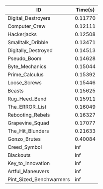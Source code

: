 |ID|Time(s)|
|-|-|
|Digital_Destroyers|0.11770|
|Computer_Crew|0.12111|
|Hackerjacks|0.12508|
|Smalltalk_Dribble|0.13471|
|Digitally_Destroyed|0.14513|
|Pseudo_Boom|0.14628|
|Byte_Mechanics|0.15044|
|Prime_Calculus|0.15392|
|Loose_Screws|0.15446|
|Beasts|0.15625|
|Rug_Heed_Bend|0.15911|
|The_ERROR_List|0.16049|
|Rebooting_Rebels|0.16327|
|Grapevine_Squad|0.17077|
|The_Hit_Blunders|0.21633|
|Gonzo_Brutes|0.40084|
|Creed_Symbol|inf|
|Blackouts|inf|
|Key_to_Innovation|inf|
|Artful_Maneuvers|inf|
|Pint_Sized_Benchwarmers|inf|
